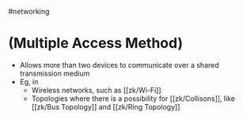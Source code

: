 #networking 
# (Multiple Access Method)

-  Allows more than two devices to communicate over a shared transmission medium
- Eg, in
	- Wireless networks, such as [[zk/Wi-Fi]]
	- Topologies where there is a possibility for [[zk/Collisons]], like [[zk/Bus Topology]] and [[zk/Ring Topology]]
